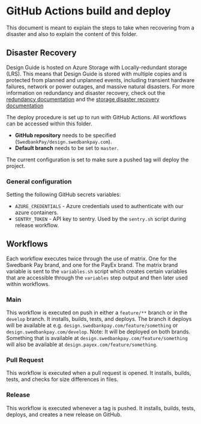 # GitHub Actions build and deploy

This document is meant to explain the steps to take when recovering from a disaster and also to explain the content of this folder.

## Disaster Recovery 

Design Guide is hosted on Azure Storage with Locally-redundant storage (LRS). This means that Design Guide is stored with multiple copies and is protected from planned and unplanned events, including transient hardware failures, network or power outages, and massive natural disasters. For more information on redundancy and disaster recovery, check out the [redundancy documentation](https://docs.microsoft.com/en-us/azure/storage/common/storage-redundancy "Redundancy Documentation") and the [storage disaster recovery documentation](https://docs.microsoft.com/en-us/azure/storage/common/storage-disaster-recovery-guidance "Disaster Recovery Documentation")

The deploy procedure is set up to run with GitHub Actions. All workflows can be accessed within this folder.

-   **GitHub repository** needs to be specified (`SwedbankPay/design.swedbankpay.com`).
-   **Default branch** needs to be set to `master`.

The current configuration is set to make sure a pushed tag will deploy the project.

### General configuration

Setting the following GitHub secrets variables:

-   `AZURE_CREDENTIALS` - Azure credentials used to authenticate with our azure containers.
-   `SENTRY_TOKEN` - API key to sentry. Used by the `sentry.sh` script during release workflow.

## Workflows

Each workflow executes twice through the use of matrix. One for the Swedbank Pay brand, and one for the PayEx brand. 
The matrix brand variable is sent to the `variables.sh` script which creates certain variables that are accessible through the `variables` step output and then later used within workflows.

### Main

This workflow is executed on push in either a `feature/**` branch or in the `develop` branch. It installs, builds, tests, and deploys. The branch it deploys will be available at e.g. `design.swedbankpay.com/feature/something` or `design.swedbankpay.com/develop`.
Note: It will be deployed on both brands. Something that is available at `design.swedbankpay.com/feature/something` will also be available at `design.payex.com/feature/something`.

### Pull Request

This workflow is executed when a pull request is opened. It installs, builds, tests, and checks for size differences in files.

### Release

This workflow is executed whenever a tag is pushed. It installs, builds, tests, deploys, and creates a new release on GitHub.
